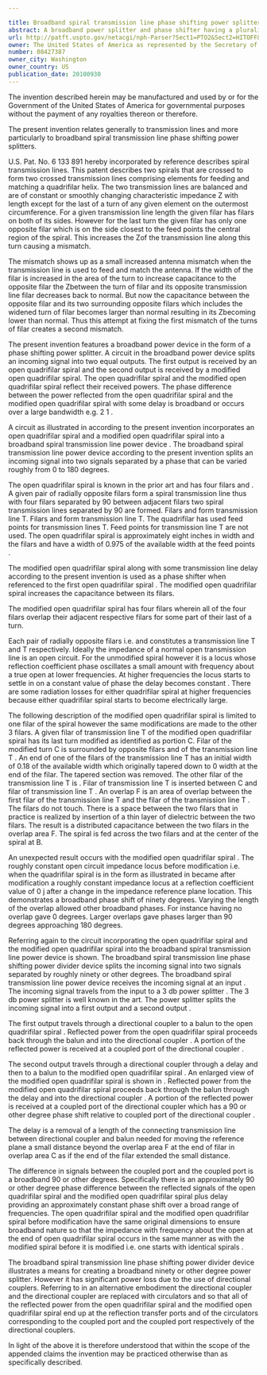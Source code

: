 ```yaml
---

title: Broadband spiral transmission line phase shifting power splitter
abstract: A broadband power splitter and phase shifter having a plurality of transmission lines, a 3 db, zero degree power splitter for splitting a signal, an open quadrifilar spiral for receiving a first signal and reflecting power, a modified, open quadrifilar spiral for receiving a second output after a delay and for reflecting power, and wherein a difference between the reflected power from the open quadrifilar spiral and the modified, open quadrifilar spiral in conjunction with a delay provides a constant phase shift over a broad range of frequencies.
url: http://patft.uspto.gov/netacgi/nph-Parser?Sect1=PTO2&Sect2=HITOFF&p=1&u=%2Fnetahtml%2FPTO%2Fsearch-adv.htm&r=1&f=G&l=50&d=PALL&S1=08427387&OS=08427387&RS=08427387
owner: The United States of America as represented by the Secretary of the Navy
number: 08427387
owner_city: Washington
owner_country: US
publication_date: 20100930
---
```

The invention described herein may be manufactured and used by or for the Government of the United States of America for governmental purposes without the payment of any royalties thereon or therefore.

The present invention relates generally to transmission lines and more particularly to broadband spiral transmission line phase shifting power splitters.

U.S. Pat. No. 6 133 891 hereby incorporated by reference describes spiral transmission lines. This patent describes two spirals that are crossed to form two crossed transmission lines comprising elements for feeding and matching a quadrifilar helix. The two transmission lines are balanced and are of constant or smoothly changing characteristic impedance Z with length except for the last of a turn of any given element on the outermost circumference. For a given transmission line length the given filar has filars on both of its sides. However for the last turn the given filar has only one opposite filar which is on the side closest to the feed points the central region of the spiral. This increases the Zof the transmission line along this turn causing a mismatch.

The mismatch shows up as a small increased antenna mismatch when the transmission line is used to feed and match the antenna. If the width of the filar is increased in the area of the turn to increase capacitance to the opposite filar the Zbetween the turn of filar and its opposite transmission line filar decreases back to normal. But now the capacitance between the opposite filar and its two surrounding opposite filars which includes the widened turn of filar becomes larger than normal resulting in its Zbecoming lower than normal. Thus this attempt at fixing the first mismatch of the turns of filar creates a second mismatch.

The present invention features a broadband power device in the form of a phase shifting power splitter. A circuit in the broadband power device splits an incoming signal into two equal outputs. The first output is received by an open quadrifilar spiral and the second output is received by a modified open quadrifilar spiral. The open quadrifilar spiral and the modified open quadrifilar spiral reflect their received powers. The phase difference between the power reflected from the open quadrifilar spiral and the modified open quadrifilar spiral with some delay is broadband or occurs over a large bandwidth e.g. 2 1 .

A circuit as illustrated in according to the present invention incorporates an open quadrifilar spiral and a modified open quadrifilar spiral into a broadband spiral transmission line power device . The broadband spiral transmission line power device according to the present invention splits an incoming signal into two signals separated by a phase that can be varied roughly from 0 to 180 degrees.

The open quadrifilar spiral is known in the prior art and has four filars and . A given pair of radially opposite filars form a spiral transmission line thus with four filars separated by 90 between adjacent filars two spiral transmission lines separated by 90 are formed. Filars and form transmission line T. Filars and form transmission line T. The quadrifilar has used feed points for transmission lines T. Feed points for transmission line T are not used. The open quadrifilar spiral is approximately eight inches in width and the filars and have a width of 0.975 of the available width at the feed points .

The modified open quadrifilar spiral along with some transmission line delay according to the present invention is used as a phase shifter when referenced to the first open quadrifilar spiral . The modified open quadrifilar spiral increases the capacitance between its filars.

The modified open quadrifilar spiral has four filars wherein all of the four filars overlap their adjacent respective filars for some part of their last of a turn.

Each pair of radially opposite filars i.e. and constitutes a transmission line T and T respectively. Ideally the impedance of a normal open transmission line is an open circuit. For the unmodified spiral however it is a locus whose reflection coefficient phase oscillates a small amount with frequency about a true open at lower frequencies. At higher frequencies the locus starts to settle in on a constant value of phase the delay becomes constant . There are some radiation losses for either quadrifilar spiral at higher frequencies because either quadrifilar spiral starts to become electrically large.

The following description of the modified open quadrifilar spiral is limited to one filar of the spiral however the same modifications are made to the other 3 filars. A given filar of transmission line T of the modified open quadrifilar spiral has its last turn modified as identified as portion C. Filar of the modified turn C is surrounded by opposite filars and of the transmission line T . An end of one of the filars of the transmission line T has an initial width of 0.18 of the available width which originally tapered down to 0 width at the end of the filar. The tapered section was removed. The other filar of the transmission line T is . Filar of transmission line T is inserted between C and filar of transmission line T . An overlap F is an area of overlap between the first filar of the transmission line T and the filar of the transmission line T . The filars do not touch. There is a space between the two filars that in practice is realized by insertion of a thin layer of dielectric between the two filars. The result is a distributed capacitance between the two filars in the overlap area F. The spiral is fed across the two filars and at the center of the spiral at B.

An unexpected result occurs with the modified open quadrifilar spiral . The roughly constant open circuit impedance locus before modification i.e. when the quadrifilar spiral is in the form as illustrated in became after modification a roughly constant impedance locus at a reflection coefficient value of 0 j after a change in the impedance reference plane location. This demonstrates a broadband phase shift of ninety degrees. Varying the length of the overlap allowed other broadband phases. For instance having no overlap gave 0 degrees. Larger overlaps gave phases larger than 90 degrees approaching 180 degrees.

Referring again to the circuit incorporating the open quadrifilar spiral and the modified open quadrifilar spiral into the broadband spiral transmission line power device is shown. The broadband spiral transmission line phase shifting power divider device splits the incoming signal into two signals separated by roughly ninety or other degrees. The broadband spiral transmission line power device receives the incoming signal at an input . The incoming signal travels from the input to a 3 db power splitter . The 3 db power splitter is well known in the art. The power splitter splits the incoming signal into a first output and a second output .

The first output travels through a directional coupler to a balun to the open quadrifilar spiral . Reflected power from the open quadrifilar spiral proceeds back through the balun and into the directional coupler . A portion of the reflected power is received at a coupled port of the directional coupler .

The second output travels through a directional coupler through a delay and then to a balun to the modified open quadrifilar spiral . An enlarged view of the modified open quadrifilar spiral is shown in . Reflected power from the modified open quadrifilar spiral proceeds back through the balun through the delay and into the directional coupler . A portion of the reflected power is received at a coupled port of the directional coupler which has a 90 or other degree phase shift relative to coupled port of the directional coupler .

The delay is a removal of a length of the connecting transmission line between directional coupler and balun needed for moving the reference plane a small distance beyond the overlap area F at the end of filar in overlap area C as if the end of the filar extended the small distance.

The difference in signals between the coupled port and the coupled port is a broadband 90 or other degrees. Specifically there is an approximately 90 or other degree phase difference between the reflected signals of the open quadrifilar spiral and the modified open quadrifilar spiral plus delay providing an approximately constant phase shift over a broad range of frequencies. The open quadrifilar spiral and the modified open quadrifilar spiral before modification have the same original dimensions to ensure broadband nature so that the impedance with frequency about the open at the end of open quadrifilar spiral occurs in the same manner as with the modified spiral before it is modified i.e. one starts with identical spirals .

The broadband spiral transmission line phase shifting power divider device illustrates a means for creating a broadband ninety or other degree power splitter. However it has significant power loss due to the use of directional couplers. Referring to in an alternative embodiment the directional coupler and the directional coupler are replaced with circulators and so that all of the reflected power from the open quadrifilar spiral and the modified open quadrifilar spiral end up at the reflection transfer ports and of the circulators corresponding to the coupled port and the coupled port respectively of the directional couplers.

In light of the above it is therefore understood that within the scope of the appended claims the invention may be practiced otherwise than as specifically described.

